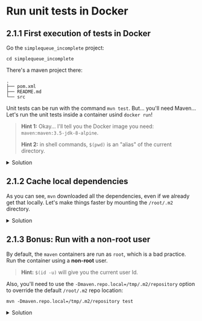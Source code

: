 # Run unit tests in Docker

## 2.1.1 First execution of tests in Docker

Go the `simplequeue_incomplete` project:

```
cd simplequeue_incomplete
```

There's a maven project there:

```
.
├── pom.xml
├── README.md
└── src
```

Unit tests can be run with the command `mvn test`. But... you'll need Maven... Let's run the unit tests inside a container usind `docker run`!

> **Hint 1:** Okay... I'll tell you the Docker image you need: `maven:maven:3.5-jdk-8-alpine`.
>
> **Hint 2:** in shell commands, `$(pwd)` is an "alias" of the current directory.

<details>
<summary>Solution</summary>

```shell
docker run -it --rm \
  --volume $(pwd):/code \
  --workdir /code \
    maven:3.5-jdk-8-alpine mvn test
```
</details>

## 2.1.2 Cache local dependencies

As you can see, `mvn` downloaded all the dependencies, even if we already get that locally. Let's make things faster by mounting the `/root/.m2` directory.

<details>
<summary>Solution</summary>

```shell
docker run -it --rm \
  --volume $(pwd):/code \
  --volume $HOME/.m2:/root/.m2 \
  --workdir /code \
    maven:3.5-jdk-8-alpine mvn test
```
</details>

## 2.1.3 Bonus: Run with a non-root user

By default, the `maven` containers are run as `root`, which is a bad practice. Run the container using a **non-root** user.

> **Hint:** `$(id -u)` will give you the current user Id.

Also, you'll need to use the `-Dmaven.repo.local=/tmp/.m2/repository` option to override the default `/root/.m2` repo location:

```shell
mvn -Dmaven.repo.local=/tmp/.m2/repository test
```

<details>
<summary>Solution</summary>

```shell
mkdir -p /tmp/dockerm2
docker run -it --rm \
  --volume $(pwd):/code \
  --volume /tmp/dockerm2:/tmp/.m2/repository \
  --workdir /code \
  --user $(id -u) \
    maven:3.5-jdk-8-alpine mvn -Dmaven.repo.local=/tmp/.m2/repository test
```
</details>
